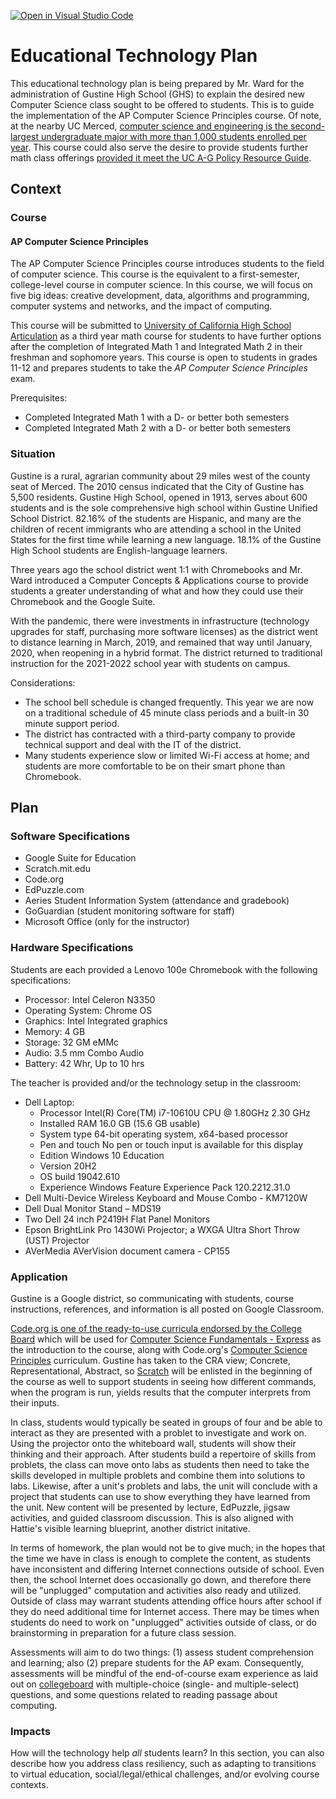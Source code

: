 [![Open in Visual Studio Code](https://classroom.github.com/assets/open-in-vscode-f059dc9a6f8d3a56e377f745f24479a46679e63a5d9fe6f495e02850cd0d8118.svg)](https://classroom.github.com/online_ide?assignment_repo_id=5750946&assignment_repo_type=AssignmentRepo)
# Educational Technology Plan
This educational technology plan is being prepared by Mr. Ward for the administration of Gustine High School (GHS) to explain the desired new Computer Science class sought to be offered to students. This is to guide the implementation of the AP Computer Science Principles course. Of note, at the nearby UC Merced, [computer science and engineering is the second-largest undergraduate major with more than 1,000 students enrolled per year](https://cio.ucop.edu/uc-merced-brings-nsf-computer-science-for-all-program-to-merced-schools/). This course could also serve the desire to provide students further math class offerings [provided it meet the UC A-G Policy Resource Guide](https://hs-articulation.ucop.edu/guide/a-g-subject-requirements/c-mathematics/).

## Context

### Course
#### AP Computer Science Principles
The AP Computer Science Principles course introduces students to the field of computer science. This course is the equivalent to a first-semester, college-level course in computer science. In this course, we will focus on five big ideas: creative development, data, algorithms and programming, computer systems and networks, and the impact of computing.

This course will be submitted to [University of California High School Articulation](https://hs-articulation.ucop.edu/guide/) as a third year math course for students to have further options after the completion of Integrated Math 1 and Integrated Math 2 in their freshman and sophomore years. This course is open to students in grades 11-12 and prepares students to take the *AP Computer Science Principles* exam.

Prerequisites:
- Completed Integrated Math 1 with a D- or better both semesters
- Completed Integrated Math 2 with a D- or better both semesters

### Situation
Gustine is a rural, agrarian community about 29 miles west of the county seat of Merced. The 2010 census indicated that the City of Gustine has 5,500 residents. Gustine High School, opened in 1913, serves about 600 students and is the sole comprehensive high school within Gustine Unified School District. 82.16% of the students are Hispanic, and many are the children of recent immigrants who are attending a school in the United States for the first time while learning a new language. 18.1% of the Gustine High School students are English-language learners.

Three years ago the school district went 1:1 with Chromebooks and Mr. Ward introduced a Computer Concepts & Applications course to provide students a greater understanding of what and how they could use their Chromebook and the Google Suite.

With the pandemic, there were investments in infrastructure (technology upgrades for staff, purchasing more software licenses) as the district went to distance learning in March, 2019, and remained that way until January, 2020, when reopening in a hybrid format. The district returned to traditional instruction for the 2021-2022 school year with students on campus.

Considerations:
- The school bell schedule is changed frequently. This year we are now on a traditional schedule of 45 minute class periods and a built-in 30 minute support period. 
- The district has contracted with a third-party company to provide technical support and deal with the IT of the district.
- Many students experience slow or limited Wi-Fi access at home; and students are more comfortable to be on their smart phone than Chromebook.

## Plan

### Software Specifications
- Google Suite for Education
- Scratch.mit.edu
- Code.org
- EdPuzzle.com
- Aeries Student Information System (attendance and gradebook)
- GoGuardian (student monitoring software for staff)
- Microsoft Office (only for the instructor)

### Hardware Specifications
Students are each provided a Lenovo 100e Chromebook with the following specifications:
- Processor: Intel Celeron N3350
- Operating System: Chrome OS
- Graphics: Intel Integrated graphics
- Memory: 4 GB
- Storage: 32 GM eMMc
- Audio: 3.5 mm Combo Audio
- Battery: 42 Whr, Up to 10 hrs

The teacher is provided and/or the technology setup in the classroom:
- Dell Laptop:
  - Processor Intel(R) Core(TM) i7-10610U CPU @ 1.80GHz   2.30 GHz
  - Installed RAM 16.0 GB (15.6 GB usable)
  - System type 64-bit operating system, x64-based processor
  - Pen and touch No pen or touch input is available for this display
  - Edition Windows 10 Education
  - Version 20H2
  - OS build 19042.610
  - Experience Windows Feature Experience Pack 120.2212.31.0
- Dell Multi-Device Wireless Keyboard and Mouse Combo - KM7120W
- Dell Dual Monitor Stand – MDS19
- Two Dell 24 inch P2419H Flat Panel Monitors
- Epson BrightLink Pro 1430Wi Projector; a WXGA Ultra Short Throw (UST) Projector
- AVerMedia AVerVision document camera - CP155

### Application
Gustine is a Google district, so communicating with students, course instructions, references, and information is all posted on Google Classroom.

[Code.org is one of the ready-to-use curricula endorsed by the College Board](https://apcentral.collegeboard.org/courses/ap-computer-science-principles/classroom-resources/curricula-pedagogical-support?course=ap-computer-science-principles) which will be used for [Computer Science Fundamentals - Express](https://code.org/educate/curriculum/express-course) as the introduction to the course, along with Code.org's [Computer Science Principles](https://code.org/educate/csp) curriculum. Gustine has taken to the CRA view; Concrete, Representational, Abstract, so [Scratch](https://scratch.mit.edu) will be enlisted in the beginning of the course as well to support students in seeing how different commands, when the program is run, yields results that the computer interprets from their inputs.

In class, students would typically be seated in groups of four and be able to interact as they are presented with a problet to investigate and work on. Using the projector onto the whiteboard wall, students will show their thinking and their approach. After students build a repertoire of skills from problets, the class can move onto labs as students then need to take the skills developed in multiple problets and combine them into solutions to labs. Likewise, after a unit's problets and labs, the unit will conclude with a project that students can use to show everything they have learned from the unit. New content will be presented by lecture, EdPuzzle, jigsaw activities, and guided classroom discussion. This is also aligned with Hattie's visible learning blueprint, another district initative.

In terms of homework, the plan would not be to give much; in the hopes that the time we have in class is enough to complete the content, as students have inconsistent and differing Internet connections outside of school. Even then, the school Internet does occasionally go down, and therefore there will be "unplugged" computation and activities also ready and utilized. Outside of class may warrant students attending office hours after school if they do need additional time for Internet access. There may be times when students do need to work on "unplugged" activities outside of class, or do brainstorming in preparation for a future class session.

Assessments will aim to do two things: (1) assess student comprehension and learning; also (2) prepare students for the AP exam. Consequently, assessments will be mindful of the end-of-course exam experience as laid out on [collegeboard](https://apcentral.collegeboard.org/courses/ap-computer-science-principles?course=ap-computer-science-principles) with multiple-choice (single- and multiple-select) questions, and some questions related to reading passage about computing.


### Impacts

How will the technology help *all* students learn? In this section, you can also describe how you address class resiliency, such as adapting to transitions to virtual education, social/legal/ethical challenges, and/or evolving course contexts.
